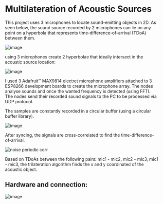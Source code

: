 # Multilateration of Acoustic Sources

This project uses 3 microphones to locate sound-emitting objects in 2D.
As seen below, the sound source recorded by 2 microphones can lie on any point on a hyperbola that represents time-difference-of-arrival (TDoA) between them.

![image](https://github.com/MA12CO/Multilateration-of-acoustic-sources/assets/41839731/25025e6e-8800-424d-861d-5a7022db033b)

using 3 microphones create 2 hyperbolae that ideally intersect in the acoustic source location:

![image](https://github.com/MA12CO/Multilateration-of-acoustic-sources/assets/41839731/7783fa29-cbe3-4612-a54e-dbf34cc473b5)

I used 3 Adafruit™ MAX9814 electret microphone amplifiers attached to 3 ESP8266 development boards to create the microphone array. 
The nodes analyse sounds and once the wanted frequency is detected (using FFT). The nodes send their recorded sound signals to the PC to be processed via UDP protocol.

The samples are constantly recorded in a circular buffer (using a circular buffer library).

![image](https://github.com/MA12CO/Multilateration-of-acoustic-sources/assets/41839731/7a7a0d22-d43e-4649-ad1b-1d1e82876aed)

After syncing, the signals are cross-correlated to find the time-difference-of-arrival.

![noise periodic corr](https://github.com/MA12CO/Multilateration-of-acoustic-sources/assets/41839731/53cd19ef-a40c-4ae8-b908-f69c249e7cbd)

Based on TDoAs between the following pairs: mic1 - mic2, mic2 - mic3, mic1 - mic3, the trilateration algorithm finds the x and y coordinated of the acoustic object.

## Hardware and connection:

![image](https://github.com/MA12CO/Multilateration-of-acoustic-sources/assets/41839731/e2d58af8-f4d4-4d10-bafe-cfcb40fb5ac9)


